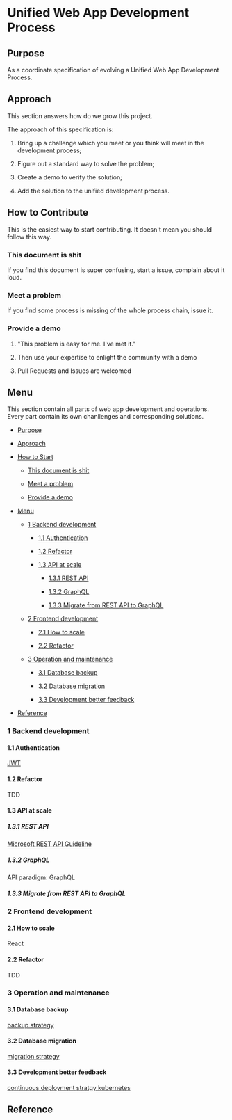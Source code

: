 # Unified Web App Development Process

## Purpose 

As a coordinate specification of evolving a Unified Web App Development Process.

## Approach

This section answers how do we grow this project.

The approach of this specification is:

1. Bring up a challenge which you meet or you think will meet in the development process;

2. Figure out a standard way to solve the problem;

3. Create a demo to verify the solution;

4. Add the solution to the unified development process.

## How to Contribute

This is the easiest way to start contributing. It doesn't mean you should follow this way.

### This document is shit

If you find this document is super confusing, start a issue, complain about it loud.


### Meet a problem

If you find some process is missing of the whole process chain, issue it. 

### Provide a demo

1. "This problem is easy for me. I've met it." 

2. Then use your expertise to enlight the community with a demo

3. Pull Requests and Issues are welcomed

## Menu

This section contain all parts of web app development and operations. Every part contain its own chanllenges and corresponding solutions.



- [Purpose](#purpose)

- [Approach](#Approach)

- [How to Start](#how-to-start)

    - [This document is shit](#this-document-is-shit)

    - [Meet a problem](#meet-a-problem)

    - [Provide a demo](#provide-a-demo)

- [Menu](#Menu)

    - [1 Backend development](#1-backend-development)
    
        - [1.1 Authentication](#11-authentication)
    
        - [1.2 Refactor](#12-refactor)
    
        - [1.3 API at scale](#13-api-at-scale)

            - [1.3.1 REST API](#131-rest-api)

            - [1.3.2 GraphQL](#132-graphql)

            - [1.3.3 Migrate from REST API to GraphQL](#133-migrate-from-rest-api-to-graphql)
    
    - [2 Frontend development](#2-frontend-development)
    
        - [2.1 How to scale](#21-how-to-scale)
    
        - [2.2 Refactor](#22-refactor)
    
    - [3 Operation and maintenance](#3-operation-and-maintenance)
    
        - [3.1 Database backup](#31-database-backup)
            
        - [3.2 Database migration](#32-database-migration)
    
        - [3.3 Development better feedback](#33-development-better-feedback)

- [Reference](#Reference)

### 1 Backend development

#### 1.1 Authentication

[JWT][4]

#### 1.2 Refactor

TDD

#### 1.3 API at scale

##### 1.3.1 REST API

[Microsoft REST API Guideline][5]

##### 1.3.2 GraphQL

API paradigm: GraphQL

##### 1.3.3 Migrate from REST API to GraphQL


### 2 Frontend development

#### 2.1 How to scale

React

#### 2.2 Refactor

TDD

### 3 Operation and maintenance

#### 3.1 Database backup

[backup strategy][1]

#### 3.2 Database migration

[migration strategy][2]

#### 3.3 Development better feedback

[continuous deployment stratgy kubernetes][3]


## Reference

[1]: https://docs.google.com/document/d/1F1uhdQpT8-V6UXAfekXi44h98daV_Lkoc4X5ibqbqmE/edit?usp=sharing

[2]: https://docs.google.com/document/d/1s4GvR72e2LbrxMGgFPxEUPPZuzCNX6rY1h7wdqDp4wY/edit?usp=sharing

[3]: https://docs.google.com/document/d/1Cg7KCYP42_cwwtvnoRV30-DNLdsgv1Ll3j2Ie5FCBZg/edit?usp=sharing

[4]: https://github.com/xuyuji9000/jwt-demo

[5]: https://github.com/Microsoft/api-guidelines/blob/vNext/Guidelines.md
